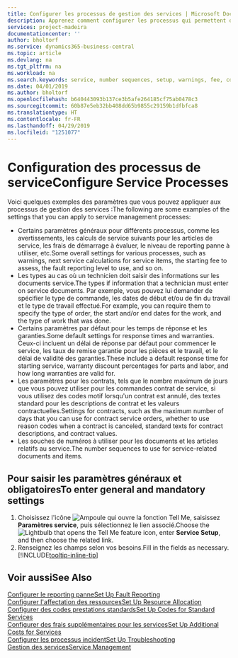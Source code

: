 ```yaml
---
title: Configurer les processus de gestion des services | Microsoft Docs
description: Apprenez comment configurer les processus qui permettent de vérifier que les clients sont satisfaits de votre service client.
services: project-madeira
documentationcenter: ''
author: bholtorf
ms.service: dynamics365-business-central
ms.topic: article
ms.devlang: na
ms.tgt_pltfrm: na
ms.workload: na
ms.search.keywords: service, number sequences, setup, warnings, fee, contracts, warranties
ms.date: 04/01/2019
ms.author: bholtorf
ms.openlocfilehash: b640443093b137ce3b5afe264185cf75ab0478c3
ms.sourcegitcommit: 60b87e5eb32bb408dd65b9855c29159b1dfbfca8
ms.translationtype: HT
ms.contentlocale: fr-FR
ms.lasthandoff: 04/29/2019
ms.locfileid: "1251077"
---
```

# <a name="configure-service-processes"></a><span data-ttu-id="4c2ba-103">Configuration des processus de service</span><span class="sxs-lookup"><span data-stu-id="4c2ba-103">Configure Service Processes</span></span>
<span data-ttu-id="4c2ba-104">Voici quelques exemples des paramètres que vous pouvez appliquer aux processus de gestion des services :</span><span class="sxs-lookup"><span data-stu-id="4c2ba-104">The following are some examples of the settings that you can apply to service management processes:</span></span>  
  
* <span data-ttu-id="4c2ba-105">Certains paramètres généraux pour différents processus, comme les avertissements, les calculs de service suivants pour les articles de service, les frais de démarrage à évaluer, le niveau de reporting panne à utiliser, etc.</span><span class="sxs-lookup"><span data-stu-id="4c2ba-105">Some overall settings for various processes, such as warnings, next service calculations for service items, the starting fee to assess, the fault reporting level to use, and so on.</span></span>  
* <span data-ttu-id="4c2ba-106">Les types au cas où un technicien doit saisir des informations sur les documents service.</span><span class="sxs-lookup"><span data-stu-id="4c2ba-106">The types if information that a technician must enter on service documents.</span></span> <span data-ttu-id="4c2ba-107">Par exemple, vous pouvez lui demander de spécifier le type de commande, les dates de début et/ou de fin du travail et le type de travail effectué.</span><span class="sxs-lookup"><span data-stu-id="4c2ba-107">For example, you can require them to specify the type of order, the start and/or end dates for the work, and the type of work that was done.</span></span>  
* <span data-ttu-id="4c2ba-108">Certains paramètres par défaut pour les temps de réponse et les garanties.</span><span class="sxs-lookup"><span data-stu-id="4c2ba-108">Some default settings for response times and warranties.</span></span> <span data-ttu-id="4c2ba-109">Ceux-ci incluent un délai de réponse par défaut pour commencer le service, les taux de remise garantie pour les pièces et le travail, et le délai de validité des garanties.</span><span class="sxs-lookup"><span data-stu-id="4c2ba-109">These include a default response time for starting service, warranty discount percentages for parts and labor, and how long warranties are valid for.</span></span>  
* <span data-ttu-id="4c2ba-110">Les paramètres pour les contrats, tels que le nombre maximum de jours que vous pouvez utiliser pour les commandes contrat de service, si vous utilisez des codes motif lorsqu'un contrat est annulé, des textes standard pour les descriptions de contrat et les valeurs contractuelles.</span><span class="sxs-lookup"><span data-stu-id="4c2ba-110">Settings for contracts, such as the maximum number of days that you can use for contract service orders, whether to use reason codes when a contract is canceled, standard texts for contract descriptions, and contract values.</span></span>  
* <span data-ttu-id="4c2ba-111">Les souches de numéros à utiliser pour les documents et les articles relatifs au service.</span><span class="sxs-lookup"><span data-stu-id="4c2ba-111">The number sequences to use for service-related documents and items.</span></span>  

## <a name="to-enter-general-and-mandatory-settings"></a><span data-ttu-id="4c2ba-112">Pour saisir les paramètres généraux et obligatoires</span><span class="sxs-lookup"><span data-stu-id="4c2ba-112">To enter general and mandatory settings</span></span>
1. <span data-ttu-id="4c2ba-113">Choisissez l'icône ![Ampoule qui ouvre la fonction Tell Me](media/ui-search/search_small.png "Dites-moi ce que vous voulez faire"), saisissez **Paramètres service**, puis sélectionnez le lien associé.</span><span class="sxs-lookup"><span data-stu-id="4c2ba-113">Choose the ![Lightbulb that opens the Tell Me feature](media/ui-search/search_small.png "Tell me what you want to do") icon, enter **Service Setup**, and then choose the related link.</span></span>
2. <span data-ttu-id="4c2ba-114">Renseignez les champs selon vos besoins.</span><span class="sxs-lookup"><span data-stu-id="4c2ba-114">Fill in the fields as necessary.</span></span> [!INCLUDE[tooltip-inline-tip](includes/tooltip-inline-tip_md.md)]  

## <a name="see-also"></a><span data-ttu-id="4c2ba-115">Voir aussi</span><span class="sxs-lookup"><span data-stu-id="4c2ba-115">See Also</span></span>  
[<span data-ttu-id="4c2ba-116">Configurer le reporting panne</span><span class="sxs-lookup"><span data-stu-id="4c2ba-116">Set Up Fault Reporting</span></span>](service-how-setup-fault-reporting.md)  
[<span data-ttu-id="4c2ba-117">Configurer l'affectation des ressources</span><span class="sxs-lookup"><span data-stu-id="4c2ba-117">Set Up Resource Allocation</span></span>](service-how-setup-resource-allocation.md)  
[<span data-ttu-id="4c2ba-118">Configurer des codes prestations standards</span><span class="sxs-lookup"><span data-stu-id="4c2ba-118">Set Up Codes for Standard Services</span></span>](service-how-setup-service-coding.md)  
[<span data-ttu-id="4c2ba-119">Configurer des frais supplémentaires pour les services</span><span class="sxs-lookup"><span data-stu-id="4c2ba-119">Set Up Additional Costs for Services</span></span>](service-how-setup-service-costs-pricing.md)  
[<span data-ttu-id="4c2ba-120">Configurer les processus incident</span><span class="sxs-lookup"><span data-stu-id="4c2ba-120">Set Up Troubleshooting</span></span>](service-how-setup-troubleshooting.md)  
[<span data-ttu-id="4c2ba-121">Gestion des services</span><span class="sxs-lookup"><span data-stu-id="4c2ba-121">Service Management</span></span>](service-service.md)  
